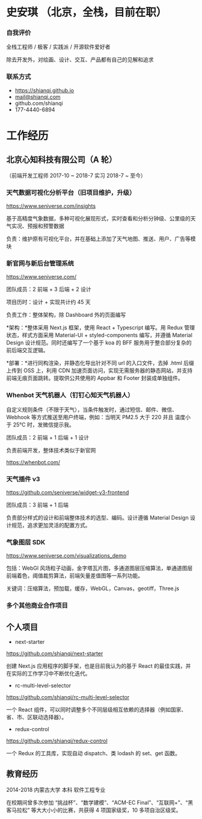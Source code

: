 # 史安琪 （北京，全栈，目前在职）

### 自我评价

全栈工程师 / 极客 / 实践派 / 开源软件爱好者

除去开发外，对绘画、设计、交互、产品都有自己的见解和追求

### 联系方式

- https://shianqi.github.io
- mail@shianqi.com
- github.com/shianqi
- 177-4440-6894

# 工作经历

## 北京心知科技有限公司（A 轮）

（前端开发工程师 2017-10 ~ 2018-7 实习 2018-7 ~ 至今）

### 天气数据可视化分析平台（旧项目维护，升级）

https://www.seniverse.com/insights

基于高精度气象数据，多种可视化展现形式，实时查看和分析分钟级、公里级的天气实况、预报和预警数据

负责：维护原有可视化平台，并在基础上添加了天气地图、推送、用户、广告等模块

### 新官网与新后台管理系统

https://www.seniverse.com/

团队成员：2 前端 + 3 后端 + 2 设计

项目历时：设计 + 实现共计约 45 天

负责工作：整体架构，除 Dashboard 外的页面编写

*架构：*整体采用 Next.js 框架，使用 React + Typescript 编写。用 Redux 管理状态，样式方面采用 Material-UI + styled-components 编写，并遵循 Material Design 设计规范。同时还编写了一个基于 koa 的 BFF 服务用于整合部分复杂的前后端交互逻辑。

*部署：*进行同构渲染，并静态化导出针对不同 url 的入口文件，去掉 .html 后缀上传到 OSS 上，利用 CDN 加速页面访问，实现无需服务器的静态网站，并支持前端无痕页面跳转。提取供公共使用的 Appbar 和 Footer 封装成单独组件。

### Whenbot 天气机器人（钉钉心知天气机器人）

自定义规则条件（不限于天气），当条件触发时，通过短信、邮件、微信、Webhook 等方式推送至用户终端，例如：当明天 PM2.5 大于 220 并且 温度小于 25℃ 时，发微信提示我。

团队成员：2 前端 + 1 后端 + 1 设计

负责前端开发，整体技术类似于新官网

https://whenbot.com/

### 天气插件 v3

https://github.com/seniverse/widget-v3-frontend

团队成员：3 前端 + 1 后端

负责部分样式的设计和前端整体技术的选型、编码。设计遵循 Material Design 设计规范，追求更加灵活的配置方式。

### 气象图层 SDK

https://www.seniverse.com/visualizations_demo

包括：WebGl 风场粒子动画，金字塔瓦片图，多通道图层压缩算法，单通道图层前端着色，阈值裁剪算法，前端矢量差值图等一系列功能。

关键词：压缩算法，预加载，缓存，WebGL，Canvas，geotiff，Three.js

### 多个其他商业合作项目

## 个人项目

- next-starter

https://github.com/shianqi/next-starter

创建 Next.js 应用程序的脚手架，也是目前我认为的基于 React 的最佳实践，并在实际的工作学习中不断优化迭代。

- rc-multi-level-selector

https://github.com/shianqi/rc-multi-level-selector

一个 React 组件，可以同时调整多个不同层级相互依赖的选择器（例如国家、省、市、区联动选择器）。

- redux-control

https://github.com/shianqi/redux-control

一个 Redux 的工具库，实现自动 dispatch、类 lodash 的 set、get 函数。

## 教育经历

2014-2018 内蒙古大学 本科 软件工程专业

在校期间曾多次参加 “挑战杯”、“数学建模”、“ACM-EC Final”、“互联网+”、“黑客马拉松” 等大大小小的比赛，共获得 4 项国家级奖，10 多项自治区级奖。

